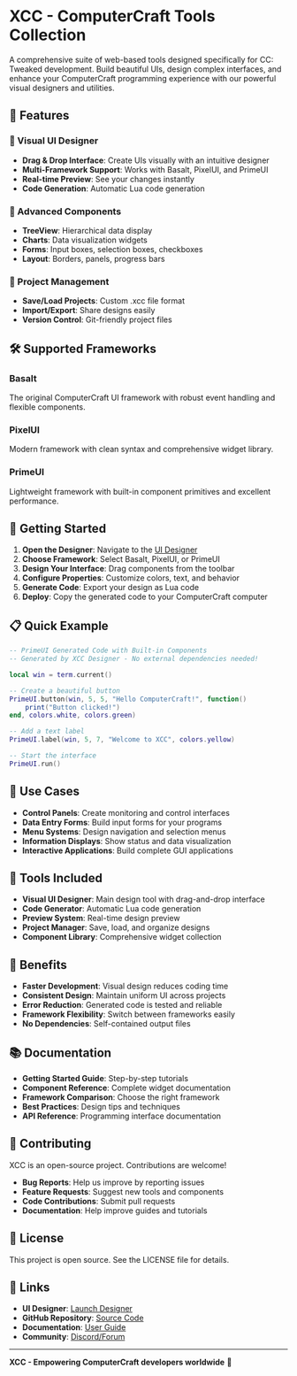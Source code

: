# XCC - ComputerCraft Tools Collection

A comprehensive suite of web-based tools designed specifically for CC: Tweaked development. Build beautiful UIs, design complex interfaces, and enhance your ComputerCraft programming experience with our powerful visual designers and utilities.

## 🚀 Features

### 🎨 Visual UI Designer
- **Drag & Drop Interface**: Create UIs visually with an intuitive designer
- **Multi-Framework Support**: Works with Basalt, PixelUI, and PrimeUI
- **Real-time Preview**: See your changes instantly
- **Code Generation**: Automatic Lua code generation

### 🌳 Advanced Components
- **TreeView**: Hierarchical data display
- **Charts**: Data visualization widgets
- **Forms**: Input boxes, selection boxes, checkboxes
- **Layout**: Borders, panels, progress bars

### 💾 Project Management
- **Save/Load Projects**: Custom .xcc file format
- **Import/Export**: Share designs easily
- **Version Control**: Git-friendly project files

## 🛠️ Supported Frameworks

### Basalt
The original ComputerCraft UI framework with robust event handling and flexible components.

### PixelUI
Modern framework with clean syntax and comprehensive widget library.

### PrimeUI
Lightweight framework with built-in component primitives and excellent performance.

## 🚀 Getting Started

1. **Open the Designer**: Navigate to the [UI Designer](basalt-generator.html)
2. **Choose Framework**: Select Basalt, PixelUI, or PrimeUI
3. **Design Your Interface**: Drag components from the toolbar
4. **Configure Properties**: Customize colors, text, and behavior
5. **Generate Code**: Export your design as Lua code
6. **Deploy**: Copy the generated code to your ComputerCraft computer

## 📋 Quick Example

```lua
-- PrimeUI Generated Code with Built-in Components
-- Generated by XCC Designer - No external dependencies needed!

local win = term.current()

-- Create a beautiful button
PrimeUI.button(win, 5, 5, "Hello ComputerCraft!", function()
    print("Button clicked!")
end, colors.white, colors.green)

-- Add a text label
PrimeUI.label(win, 5, 7, "Welcome to XCC", colors.yellow)

-- Start the interface
PrimeUI.run()
```

## 🎯 Use Cases

- **Control Panels**: Create monitoring and control interfaces
- **Data Entry Forms**: Build input forms for your programs
- **Menu Systems**: Design navigation and selection menus
- **Information Displays**: Show status and data visualization
- **Interactive Applications**: Build complete GUI applications

## 🔧 Tools Included

- **Visual UI Designer**: Main design tool with drag-and-drop interface
- **Code Generator**: Automatic Lua code generation
- **Preview System**: Real-time design preview
- **Project Manager**: Save, load, and organize designs
- **Component Library**: Comprehensive widget collection

## 🌟 Benefits

- **Faster Development**: Visual design reduces coding time
- **Consistent Design**: Maintain uniform UI across projects
- **Error Reduction**: Generated code is tested and reliable
- **Framework Flexibility**: Switch between frameworks easily
- **No Dependencies**: Self-contained output files

## 📚 Documentation

- **Getting Started Guide**: Step-by-step tutorials
- **Component Reference**: Complete widget documentation
- **Framework Comparison**: Choose the right framework
- **Best Practices**: Design tips and techniques
- **API Reference**: Programming interface documentation

## 🤝 Contributing

XCC is an open-source project. Contributions are welcome!

- **Bug Reports**: Help us improve by reporting issues
- **Feature Requests**: Suggest new tools and components
- **Code Contributions**: Submit pull requests
- **Documentation**: Help improve guides and tutorials

## 📄 License

This project is open source. See the LICENSE file for details.

## 🔗 Links

- **UI Designer**: [Launch Designer](basalt-generator.html)
- **GitHub Repository**: [Source Code](#)
- **Documentation**: [User Guide](#)
- **Community**: [Discord/Forum](#)

---

**XCC - Empowering ComputerCraft developers worldwide** 🚀
